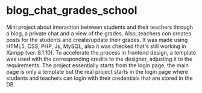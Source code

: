 # blog_chat_grades_school
 Mini project about interaction between students and their teachers through a blog, a private chat and a view of the grades. Also, teachers con creates posts for the students and create/update their grades. It was made using HTML5, CSS, PHP, Js, MySQL, also it was checked that's still working in Xampp (ver. 8.1.10). To accelerate the process in frontend design, a template was used with the corresponding credits to the designer, adjusting it to the requirements. The project essentially starts from the login page, the main page is only a template but the real project starts in the login page where students and teachers can login with their credentials that are stored in the DB.


